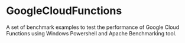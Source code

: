 # GoogleCloudFunctions

A set of benchmark examples to test the performance of Google Cloud Functions using Windows Powershell and Apache Benchmarking tool.
